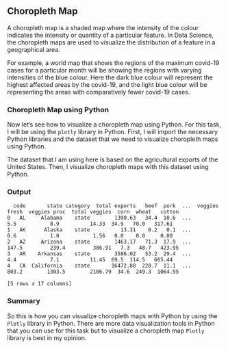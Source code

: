 ## Choropleth Map

A choropleth map is a shaded map where the intensity of the colour indicates the intensity or quantity of a particular feature. In Data Science, the choropleth maps are used to visualize the distribution of a feature in a geographical area.

For example, a world map that shows the regions of the maximum covid-19 cases for a particular month will be showing the regions with varying intensities of the blue colour. Here the dark blue colour will represent the highest affected areas by the covid-19, and the light blue colour will be representing the areas with comparatively fewer covid-19 cases.

### Choropleth Map using Python

Now let’s see how to visualize a choropleth map using Python. For this task, I will be using the `plotly` library in Python. First, I will import the necessary Python libraries and the dataset that we need to visualize choropleth maps using Python.

The dataset that I am using here is based on the agricultural exports of the United States. Then, I visualize choropleth maps with this dataset using Python.

### Output

```
  code       state category  total exports   beef  pork  ...  veggies fresh  veggies proc  total veggies  corn  wheat   cotton
0   AL     Alabama    state        1390.63   34.4  10.6  ...            5.5           8.9          14.33  34.9   70.0   317.61
1   AK      Alaska    state          13.31    0.2   0.1  ...            0.6           1.0           1.56   0.0    0.0     0.00
2   AZ     Arizona    state        1463.17   71.3  17.9  ...          147.5         239.4         386.91   7.3   48.7   423.95
3   AR    Arkansas    state        3586.02   53.2  29.4  ...            4.4           7.1          11.45  69.5  114.5   665.44
4   CA  California    state       16472.88  228.7  11.1  ...          803.2        1303.5        2106.79  34.6  249.3  1064.95

[5 rows x 17 columns]
```

### Summary

So this is how you can visualize choropleth maps with Python by using the `Plotly` library in Python. There are more data visualization tools in Python that you can use for this task but to visualize a choropleth map `Plotly` library is best in my opinion.